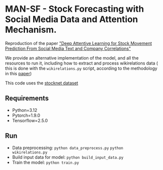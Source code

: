 # MAN-SF - Stock Forecasting with Social Media Data and Attention Mechanism.
 
Reproduction of the paper ["Deep Attentive Learning for Stock Movement Prediction From Social Media Text and Company Correlations"](https://aclanthology.org/2020.emnlp-main.676/)

We provide an alternative implementation of the model, and all the resources to run it, including how to extract and process wikirelations data ( this is done with the `wikirelations.py` script, according to the methodology in this [paper](https://dl.acm.org/doi/10.1145/3309547))

This code uses the [stocknet dataset](https://github.com/yumoxu/stocknet-dataset)

## Requirements

- Python=3.12
- Pytorch=1.9.0
- Tensorflow=2.5.0

## Run
- Data preprocessing: `python data_preprocess.py` `python wikirelations.py`
- Build input data for model: `python build_input_data.py`
- Train the model: `python train.py`
